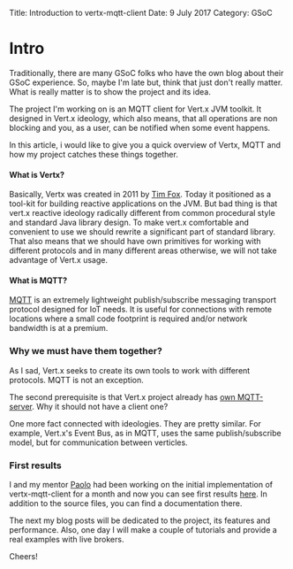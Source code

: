 Title: Introduction to vertx-mqtt-client
Date: 9 July 2017
Category: GSoC

# Intro 
Traditionally, there are many GSoC folks who have the own blog about their GSoC experience. So, maybe I'm late but, think that just don't really matter. What is really matter is to show the project and its idea.

The project I'm working on is an MQTT client for Vert.x JVM toolkit. It designed in Vert.x ideology, which also means, that all operations are non blocking and you, as a user, can be notified when some event happens.

In this article, i would like to give you a quick overview of Vertx, MQTT and how my project catches these things together.

#### What is Vertx?
Basically, Vertx was created in 2011 by [Tim Fox](https://github.com/purplefox). Today it positioned as a tool-kit for building reactive applications on the JVM. But bad thing is that vert.x reactive ideology radically different from common procedural style and standard Java library design. To make vert.x comfortable and convenient to use we should rewrite a significant part of standard library. That also means that we should have own primitives for working with different protocols and in many different areas otherwise, we will not take advantage of Vert.x usage.

#### What is MQTT?
[MQTT](http://mqtt.org/news) is an extremely lightweight publish/subscribe messaging transport protocol designed for IoT needs. It is useful for connections with remote locations where a small code footprint is required and/or network bandwidth is at a premium.  

### Why we must have them together?
As I sad, Vert.x seeks to create its own tools to work with different protocols. MQTT is not an exception.

The second prerequisite is that Vert.x project already has [own MQTT-server](https://github.com/vert-x3/vertx-mqtt-server). Why it should not have a client one?

One more fact connected with ideologies. They are pretty similar. For example, Vert.x's Event Bus, as in MQTT, uses the same publish/subscribe model, but for communication between verticles.
### First results

I and my mentor [Paolo](https://github.com/ppatierno) had been working on the initial implementation of vertx-mqtt-client for a month and now you can see first results [here](https://github.com/vert-x3/vertx-mqtt-client). In addition to the source files, you can find a documentation there. 

The next my blog posts will be dedicated to the project, its features and performance. Also, one day I will make a couple of tutorials and provide a real examples with live brokers.

Cheers!